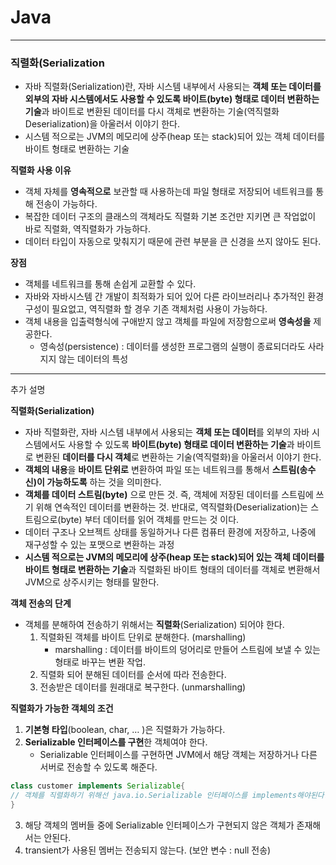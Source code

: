    # Java

---
### **직렬화(Serialization**

- 자바 직렬화(Serialization)란, 자바 시스템 내부에서 사용되는 **객체 또는 데이터를 외부의 자바 시스템에서도 사용할 수 있도록 바이트(byte) 형태로 데이터 변환하는 기술**과 바이트로 변환된 데이터를 다시 객체로 변환하는 기술(역직렬화Deserialization)을 아울러서 이야기 한다.
- 시스템 적으로는 JVM의 메모리에 상주(heap 또는 stack)되어 있는 객체 데이터를 바이트 형태로 변환하는 기술

**직렬화 사용 이유**

- 객체 자체를 **영속적으로** 보관할 때 사용하는데 파일 형태로 저장되어 네트워크를 통해 전송이 가능하다.
- 복잡한 데이터 구조의 클래스의 객체라도 직렬화 기본 조건만 지키면 큰 작업없이 바로 직렬화, 역직렬화가 가능하다.
- 데이터 타입이 자동으로 맞춰지기 때문에 관련 부분을 큰 신경을 쓰지 않아도 된다.

**장점**

- 객체를 네트워크를 통해 손쉽게 교환할 수 있다.
- 자바와 자바시스템 간 개발이 최적화가 되어 있어 다른 라이브러리나 추가적인 환경 구성이 필요없고, 역직렬화 할 경우 기존 객체처럼 사용이 가능하다.
- 객체 내용을 입출력형식에 구애받지 않고 객체를 파일에 저장함으로써 **영속성을** 제공한다.
    - 영속성(persistence) : 데이터를 생성한 프로그램의 실행이 종료되더라도 사라지지 않는 데이터의 특성
 
--- 
추가 설명

**직렬화(Serialization)**
- 자바 직렬화란, 자바 시스템 내부에서 사용되는 **객체 또는 데이터**를 외부의 자바 시스템에서도 사용할 수 있도록 **바이트(byte) 형태로 데이터 변환하는 기술**과 바이트로 변환된 **데이터를 다시 객체**로 변환하는 기술(역직렬화)을 아울러서 이야기 한다.
- **객체의 내용**을 **바이트 단위로** 변환하여 파일 또는 네트워크를 통해서 **스트림(송수신)이 가능하도록** 하는 것을 의미한다.
- **객체를 데이터 스트림(byte)** 으로 만든 것. 즉, 객체에 저장된 데이터를 스트림에 쓰기 위해 연속적인 데이터를 변환하는 것. 반대로, 역직렬화(Deserialization)는 스트림으로(byte) 부터 데이터를 읽어 객체를 만드는 것 이다.
- 데이터 구조나 오브젝트 상태를 동일하거나 다른 컴퓨터 환경에 저장하고, 나중에 재구성할 수 있는 포맷으로 변환하는 과정
- **시스템 적으로는 JVM의 메모리에 상주(heap 또는 stack)되어 있는 객체 데이터를 바이트 형태로 변환하는 기술**과 직렬화된 바이트 형태의 데이터를 객체로 변환해서 JVM으로 상주시키는 형태를 말한다.   


**객체 전송의 단계**

- 객체를 분해하여 전송하기 위해서는 **직렬화**(Serialization) 되어야 한다.
    1. 직렬화된 객체를 바이트 단위로 분해한다. (marshalling)
        - marshalling : 데이터를 바이트의 덩어리로 만들어 스트림에 보낼 수 있는 형태로 바꾸는 변환 작업.
    2. 직렬화 되어 분해된 데이터를 순서에 따라 전송한다.
    3. 전송받은 데이터를 원래대로 복구한다. (unmarshalling)

**직렬화가 가능한 객체의 조건**
1. **기본형 타입**(boolean, char, … )은 직렬화가 가능하다.
2. **Serializable 인터페이스를 구현**한 객체여야 한다.
   - Serializable 인터페이스를 구현하면 JVM에서 해당 객체는 저장하거나 다른 서버로 전송할 수 있도록 해준다.

```java
class customer implements Serializable{
// 객체를 직렬화하기 위해선 java.io.Serializable 인터페이스를 implements해야된다.
}
```

3. 해당 객체의 멤버들 중에 Serializable 인터페이스가 구현되지 않은 객체가 존재해서는 안된다.
4. transient가 사용된 멤버는 전송되지 않는다. (보안 변수 : null 전송)
